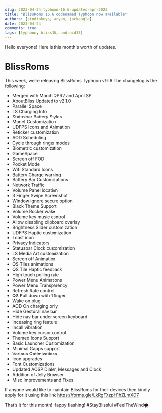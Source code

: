 ```yaml
---
slug: 2023-04-24-typhoon-16.6-updates-apr-2023
title: "BlissRoms 16.6 codenamed Typhoon now available"
authors: [studiokeys, aryan, jackeagle]
date: 2023-04-24
comments: true
tags: [typhoon, bliss16, android13]
---
```


Hello everyone! Here is this month's worth of updates.

# BlissRoms

This week, we’re releasing BlissRoms Typhoon v16.6 The changelog is the following:
- Merged with March QPR2 and April SP
- AboutBliss Updated to v2.1.0
- Parallel Space
- LS Charging Info
- Statusbar Battery Styles
- Monet Customization
- UDFPS Icons and Animation
- Reticker customization
- AOD Scheduling
- Cycle through ringer modes
- Biometric customization
- GameSpace
- Screen off FOD
- Pocket Mode
- Wifi Standard Icons
- Battery Charge warning
- Battery Bar Customizations
- Network Traffic
- Volume Panel location
- 3 Finger Swipe Screenshot
- Window ignore secure option
- Black Theme Support
- Volume Rocker wake
- Volume key music control
- Allow disabling clipboard overlay
- Brightness Slider customization
- UDFPS Haptic customization
- Toast icon
- Privacy Indicators
- Statusbar Clock customization
- LS Media Art customization
- Screen off Animation
- QS Tiles animations
- QS Tile Haptic feedback
- High touch polling rate
- Power Menu Animations
- Power Menu Transparency
- Refresh Rate control
- QS Pull down with 1 finger
- Wake on plug
- AOD On charging only
- Hide Gestural nav bar
- Hide nav bar under screen keyboard
- Inceasing ring feature
- Incall vibration
- Volume key cursor control
- Themed Icons Support
- Basic Launcher Customization
- Minimal Gapps support
- Various Optimizations
- Icon upgrades
- Font Customizations
- Updated AOSP Dialer, Messages and Clock
- Addition of Jelly Browser
- Misc Improvements and Fixes

If anyone would like to maintain BlissRoms for their devices then kindly apply for it using this link https://forms.gle/LkRgFXzpH1hZLmXD7

That’s it for this month! Happy flashing!
#StayBlissful #FeelTheWind🌪

